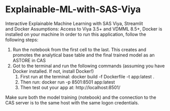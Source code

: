 # Explainable-ML-with-SAS-Viya
Interactive Explainable Machine Learning with SAS Viya, Streamlit and Docker
Assumptions: Access to Viya 3.5+ and VDMML 8.5+, Docker is installed on your machine
In order to run this application, follow the following steps:
1. Run the notebook from the first cell to the last. This creates and promotes the analytical base table and the final trained model as an ASTORE in CAS
2. Got to the terminal and run the following commands (assuming you have Docker installed. If not, install Docker!)
    1. First run at the terminal: docker build -f Dockerfile -t app:latest .
    2. Then run: docker run -p 8501:8501 app:latest
    3. Then test out your app at: http://localhost:8501/

Make sure both the model training (notebook) and the connection to the CAS server is to the same host with the same logon credentials.

